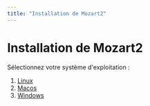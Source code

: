```yaml
---
title: "Installation de Mozart2"
---
```

# Installation de Mozart2
Sélectionnez votre système d'exploitation :
1. [Linux](linux)
2. [Macos](macos)
3. [Windows](windows)